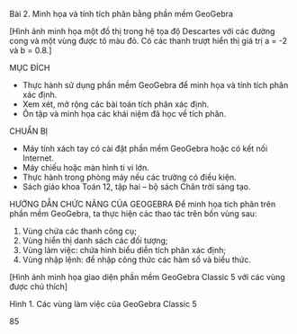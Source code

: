 Bài 2. Minh họa và tính tích phân bằng phần mềm GeoGebra

[Hình ảnh minh họa một đồ thị trong hệ tọa độ Descartes với các đường cong và một vùng được tô màu đỏ. Có các thanh trượt hiển thị giá trị a = -2 và b = 0.8.]

MỤC ĐÍCH
- Thực hành sử dụng phần mềm GeoGebra để minh họa và tính tích phân xác định.
- Xem xét, mở rộng các bài toán tích phân xác định.
- Ôn tập và minh họa các khái niệm đã học về tích phân.

CHUẨN BỊ
- Máy tính xách tay có cài đặt phần mềm GeoGebra hoặc có kết nối Internet.
- Máy chiếu hoặc màn hình ti vi lớn.
- Thực hành trong phòng máy nếu các trường có điều kiện.
- Sách giáo khoa Toán 12, tập hai – bộ sách Chân trời sáng tạo.

HƯỚNG DẪN CHỨC NĂNG CỦA GEOGEBRA
Để minh họa tích phân trên phần mềm GeoGebra, ta thực hiện các thao tác trên bốn vùng sau:
1. Vùng chứa các thanh công cụ;
2. Vùng hiển thị danh sách các đối tượng;
3. Vùng làm việc: chứa hình biểu diễn tích phân xác định;
4. Vùng nhập lệnh: để nhập công thức các hàm số và biểu thức.

[Hình ảnh minh họa giao diện phần mềm GeoGebra Classic 5 với các vùng được chú thích]

Hình 1. Các vùng làm việc của GeoGebra Classic 5

85